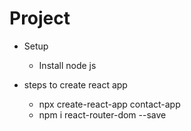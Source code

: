 # Project

- Setup

  - Install node js

- steps to create react app
  - npx create-react-app contact-app
  - npm i react-router-dom --save

